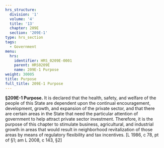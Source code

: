 ```yaml
---
hrs_structure:
  division: '1'
  volume: '4'
  title: '13'
  chapter: 209E
  section: '209E-1'
type: hrs_section
tags:
  - Government
menu:
  hrs:
    identifier: HRS_0209E-0001
    parent: HRS0209E
    name: 209E-1 Purpose
weight: 30005
title: Purpose
full_title: 209E-1 Purpose
---
```

**§209E-1 Purpose.** It is declared that the health, safety, and welfare of the people of this State are dependent upon the continual encouragement, development, growth, and expansion of the private sector, and that there are certain areas in the State that need the particular attention of government to help attract private sector investment. Therefore, it is the purpose of this chapter to stimulate business, agricultural, and industrial growth in areas that would result in neighborhood revitalization of those areas by means of regulatory flexibility and tax incentives. [L 1986, c 78, pt of §1; am L 2008, c 143, §2]